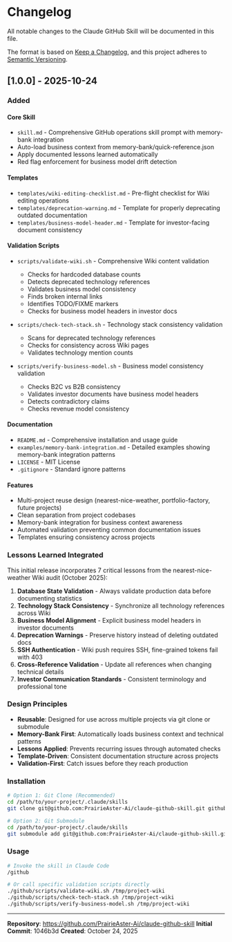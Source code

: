# Changelog

All notable changes to the Claude GitHub Skill will be documented in this file.

The format is based on [Keep a Changelog](https://keepachangelog.com/en/1.0.0/),
and this project adheres to [Semantic Versioning](https://semver.org/spec/v2.0.0.html).

## [1.0.0] - 2025-10-24

### Added

#### Core Skill
- `skill.md` - Comprehensive GitHub operations skill prompt with memory-bank integration
- Auto-load business context from memory-bank/quick-reference.json
- Apply documented lessons learned automatically
- Red flag enforcement for business model drift detection

#### Templates
- `templates/wiki-editing-checklist.md` - Pre-flight checklist for Wiki editing operations
- `templates/deprecation-warning.md` - Template for properly deprecating outdated documentation
- `templates/business-model-header.md` - Template for investor-facing document consistency

#### Validation Scripts
- `scripts/validate-wiki.sh` - Comprehensive Wiki content validation
  - Checks for hardcoded database counts
  - Detects deprecated technology references
  - Validates business model consistency
  - Finds broken internal links
  - Identifies TODO/FIXME markers
  - Checks for business model headers in investor docs

- `scripts/check-tech-stack.sh` - Technology stack consistency validation
  - Scans for deprecated technology references
  - Checks for consistency across Wiki pages
  - Validates technology mention counts

- `scripts/verify-business-model.sh` - Business model consistency validation
  - Checks B2C vs B2B consistency
  - Validates investor documents have business model headers
  - Detects contradictory claims
  - Checks revenue model consistency

#### Documentation
- `README.md` - Comprehensive installation and usage guide
- `examples/memory-bank-integration.md` - Detailed examples showing memory-bank integration patterns
- `LICENSE` - MIT License
- `.gitignore` - Standard ignore patterns

#### Features
- Multi-project reuse design (nearest-nice-weather, portfolio-factory, future projects)
- Clean separation from project codebases
- Memory-bank integration for business context awareness
- Automated validation preventing common documentation issues
- Templates ensuring consistency across projects

### Lessons Learned Integrated

This initial release incorporates 7 critical lessons from the nearest-nice-weather Wiki audit (October 2025):

1. **Database State Validation** - Always validate production data before documenting statistics
2. **Technology Stack Consistency** - Synchronize all technology references across Wiki
3. **Business Model Alignment** - Explicit business model headers in investor documents
4. **Deprecation Warnings** - Preserve history instead of deleting outdated docs
5. **SSH Authentication** - Wiki push requires SSH, fine-grained tokens fail with 403
6. **Cross-Reference Validation** - Update all references when changing technical details
7. **Investor Communication Standards** - Consistent terminology and professional tone

### Design Principles

- **Reusable**: Designed for use across multiple projects via git clone or submodule
- **Memory-Bank First**: Automatically loads business context and technical patterns
- **Lessons Applied**: Prevents recurring issues through automated checks
- **Template-Driven**: Consistent documentation structure across projects
- **Validation-First**: Catch issues before they reach production

### Installation

```bash
# Option 1: Git Clone (Recommended)
cd /path/to/your-project/.claude/skills
git clone git@github.com:PrairieAster-Ai/claude-github-skill.git github

# Option 2: Git Submodule
cd /path/to/your-project/.claude/skills
git submodule add git@github.com:PrairieAster-Ai/claude-github-skill.git github
```

### Usage

```bash
# Invoke the skill in Claude Code
/github

# Or call specific validation scripts directly
./github/scripts/validate-wiki.sh /tmp/project-wiki
./github/scripts/check-tech-stack.sh /tmp/project-wiki
./github/scripts/verify-business-model.sh /tmp/project-wiki
```

---

**Repository**: https://github.com/PrairieAster-Ai/claude-github-skill
**Initial Commit**: 1046b3d
**Created**: October 24, 2025
